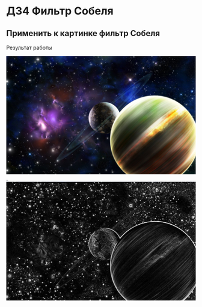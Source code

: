 # ДЗ4 Фильтр Собеля 
## Применить к картинке фильтр Собеля
Результат работы

![Alt text](Data/test.jpg).
![Alt text](Data/res.png)
